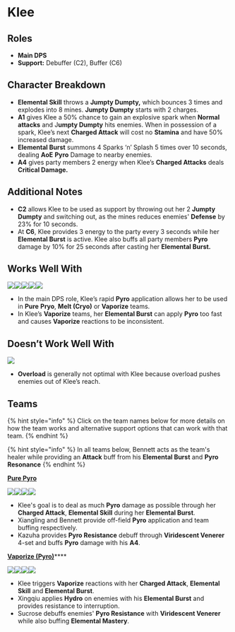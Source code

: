 # Klee

## Roles

* **Main DPS**
* **Support:** Debuffer (C2), Buffer (C6)

## Character Breakdown

* **Elemental Skill** throws a **Jumpty Dumpty,** which bounces 3 times and explodes into 8 mines. **Jumpty Dumpty** starts with 2 charges.
* **A1** gives Klee a 50% chance to gain an explosive spark when **Normal attacks** and J**umpty Dumpty** hits enemies. When in possession of a spark, Klee’s next **Charged Attack** will cost no **Stamina** and have 50% increased damage.
* **Elemental Burst** summons 4 Sparks ‘n’ Splash 5 times over 10 seconds, dealing **AoE** **Pyro** Damage to nearby enemies.
* **A4** gives party members 2 energy when Klee’s **Charged Attacks** deals **Critical Damage.**

## Additional Notes

* **C2** allows Klee to be used as support by throwing out her 2 **Jumpty Dumpty** and switching out, as the mines reduces enemies' **Defense** by 23% for 10 seconds.
* At **C6**, Klee provides 3 energy to the party every 3 seconds while her **Elemental Burst** is active. Klee also buffs all party members **Pyro** damage by 10% for 25 seconds after casting her **Elemental Burst.**

## Works Well With

![](../../.gitbook/assets/Element\_Anemo.webp)![](../../.gitbook/assets/Element\_Cryo.webp)![](../../.gitbook/assets/Element\_Hydro.webp)![](../../.gitbook/assets/Element\_Pyro.webp)![](../../.gitbook/assets/Element\_Geo.webp)

* In the main DPS role, Klee’s rapid **Pyro** application allows her to be used in **Pure** **Pryo**, **Melt (Cryo)** or **Vaporize** teams.
* In Klee’s **Vaporize** teams, her **Elemental Burst** can apply **Pyro** too fast and causes **Vaporize** reactions to be inconsistent.

## Doesn’t Work Well With

![](../../.gitbook/assets/Element\_Electro.webp)

* **Overload** is generally not optimal with Klee because overload pushes enemies out of Klee’s reach.

## Teams

{% hint style="info" %}
Click on the team names below for more details on how the team works and alternative support options that can work with that team.
{% endhint %}

{% hint style="info" %}
In all teams below, Bennett acts as the team's healer while providing an **Attack** buff from his **Elemental Burst** and **Pyro Resonance**
{% endhint %}

****[**Pure Pyro**](../../teams/pure-pyro.md)****

![](../../.gitbook/assets/UI\_AvatarIcon\_Klee.png)![](../../.gitbook/assets/UI\_AvatarIcon\_Xiangling.png)![](../../.gitbook/assets/UI\_AvatarIcon\_Kazuha.png)![](../../.gitbook/assets/UI\_AvatarIcon\_Bennett.png)

* Klee's goal is to deal as much **Pyro** damage as possible through her **Charged Attack**, **Elemental Skill** during her **Elemental Burst**.&#x20;
* Xiangling and Bennett provide off-field **Pyro** application and team buffing respectively.
* Kazuha provides **Pyro Resistance** debuff through **Viridescent Venerer** 4-set and buffs **Pyro** damage with his **A4**.

[**Vaporize (Pyro)**](../../teams/reverse-vaporize.md)****

![](../../.gitbook/assets/UI\_AvatarIcon\_Klee.png)![](../../.gitbook/assets/UI\_AvatarIcon\_Xingqiu.png)![](../../.gitbook/assets/UI\_AvatarIcon\_Sucrose.png)![](../../.gitbook/assets/UI\_AvatarIcon\_Bennett.png)

* Klee triggers **Vaporize** reactions with her **Charged Attack**, **Elemental Skill** and **Elemental Burst**.
* Xingqiu applies **Hydro** on enemies with his **Elemental Burst** and provides resistance to interruption.
* Sucrose debuffs enemies' **Pyro Resistance** with **Viridescent Venerer** while also buffing **Elemental Mastery**.
